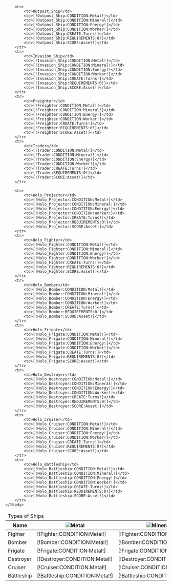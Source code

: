 <table>
    <thead>
        <tr><td colspan="7">Types of Ships</td></tr>
        <tr>
            <th>Name</th>
            <th><img src="https://beta.darkgalaxy.com/images/units/small/metal.gif" alt="Metal" /></th>
            <th><img src="https://beta.darkgalaxy.com/images/units/small/mineral.gif" alt="Mineral" /></th>
			<th><img src="https://beta.darkgalaxy.com/images/units/small/energy.gif" alt="Energy" /></th>
            <th><img src="https://beta.darkgalaxy.com/images/units/small/worker.png" alt="Worker" /></th>
            <th><img src="https://beta.darkgalaxy.com/images/units/small/time.png" alt="Turns" /></th>
            <th>Requirements</th>
            <th>Score</th>
        </tr>
    </thead>
    <tbody>
		<tr>
			<td>Fighter</td>
			<td>[!Fighter:CONDITION:Metal!]</td>
			<td>[!Fighter:CONDITION:Mineral!]</td>
			<td>[!Fighter:CONDITION:Energy!]</td>
			<td>[!Fighter:CONDITION:Worker!]</td>
			<td>[!Fighter:CREATE:Turns!]</td>
			<td>[!Fighter:REQUIREMENTS:0!]</td>
			<td>[!Fighter:SCORE:Asset!]</td>
		</tr>
		<tr>
			<td>Bomber</td>
			<td>[!Bomber:CONDITION:Metal!]</td>
			<td>[!Bomber:CONDITION:Mineral!]</td>
			<td>[!Bomber:CONDITION:Energy!]</td>
			<td>[!Bomber:CONDITION:Worker!]</td>
			<td>[!Bomber:CREATE:Turns!]</td>
			<td>[!Bomber:REQUIREMENTS:0!]</td>
			<td>[!Bomber:SCORE:Asset!]</td>
		</tr>
		<tr>
			<td>Frigate</td>
			<td>[!Frigate:CONDITION:Metal!]</td>
			<td>[!Frigate:CONDITION:Mineral!]</td>
			<td>[!Frigate:CONDITION:Energy!]</td>
			<td>[!Frigate:CONDITION:Worker!]</td>
			<td>[!Frigate:CREATE:Turns!]</td>
			<td>[!Frigate:REQUIREMENTS:0!]</td>
			<td>[!Frigate:SCORE:Asset!]</td>
		</tr>
		<tr>
			<td>Destroyer</td>
			<td>[!Destroyer:CONDITION:Metal!]</td>
			<td>[!Destroyer:CONDITION:Mineral!]</td>
			<td>[!Destroyer:CONDITION:Energy!]</td>
			<td>[!Destroyer:CONDITION:Worker!]</td>
			<td>[!Destroyer:CREATE:Turns!]</td>
			<td>[!Destroyer:REQUIREMENTS:0!]</td>
			<td>[!Destroyer:SCORE:Asset!]</td>
		</tr>
		<tr>
			<td>Cruiser</td>
			<td>[!Cruiser:CONDITION:Metal!]</td>
			<td>[!Cruiser:CONDITION:Mineral!]</td>
			<td>[!Cruiser:CONDITION:Energy!]</td>
			<td>[!Cruiser:CONDITION:Worker!]</td>
			<td>[!Cruiser:CREATE:Turns!]</td>
			<td>[!Cruiser:REQUIREMENTS:0!]</td>
			<td>[!Cruiser:SCORE:Asset!]</td>
		</tr>
		<tr>
			<td>Battleship</td>
			<td>[!Battleship:CONDITION:Metal!]</td>
			<td>[!Battleship:CONDITION:Mineral!]</td>
			<td>[!Battleship:CONDITION:Energy!]</td>
			<td>[!Battleship:CONDITION:Worker!]</td>
			<td>[!Battleship:CREATE:Turns!]</td>
			<td>[!Battleship:REQUIREMENTS:0!]</td>
			<td>[!Battleship:SCORE:Asset!]</td>
		</tr>
		
		<tr>
			<td>Outpost_Ship</td>
			<td>[!Outpost_Ship:CONDITION:Metal!]</td>
			<td>[!Outpost_Ship:CONDITION:Mineral!]</td>
			<td>[!Outpost_Ship:CONDITION:Energy!]</td>
			<td>[!Outpost_Ship:CONDITION:Worker!]</td>
			<td>[!Outpost_Ship:CREATE:Turns!]</td>
			<td>[!Outpost_Ship:REQUIREMENTS:0!]</td>
			<td>[!Outpost_Ship:SCORE:Asset!]</td>
		</tr>
		<tr>
			<td>Invasion_Ship</td>
			<td>[!Invasion_Ship:CONDITION:Metal!]</td>
			<td>[!Invasion_Ship:CONDITION:Mineral!]</td>
			<td>[!Invasion_Ship:CONDITION:Energy!]</td>
			<td>[!Invasion_Ship:CONDITION:Worker!]</td>
			<td>[!Invasion_Ship:CREATE:Turns!]</td>
			<td>[!Invasion_Ship:REQUIREMENTS:0!]</td>
			<td>[!Invasion_Ship:SCORE:Asset!]</td>
		</tr>
		<tr>
			<td>Freighter</td>
			<td>[!Freighter:CONDITION:Metal!]</td>
			<td>[!Freighter:CONDITION:Mineral!]</td>
			<td>[!Freighter:CONDITION:Energy!]</td>
			<td>[!Freighter:CONDITION:Worker!]</td>
			<td>[!Freighter:CREATE:Turns!]</td>
			<td>[!Freighter:REQUIREMENTS:0!]</td>
			<td>[!Freighter:SCORE:Asset!]</td>
		</tr>
		<tr>
			<td>Trader</td>
			<td>[!Trader:CONDITION:Metal!]</td>
			<td>[!Trader:CONDITION:Mineral!]</td>
			<td>[!Trader:CONDITION:Energy!]</td>
			<td>[!Trader:CONDITION:Worker!]</td>
			<td>[!Trader:CREATE:Turns!]</td>
			<td>[!Trader:REQUIREMENTS:0!]</td>
			<td>[!Trader:SCORE:Asset!]</td>
		</tr>
		
		<tr>
			<td>Holo_Projector</td>
			<td>[!Holo_Projector:CONDITION:Metal!]</td>
			<td>[!Holo_Projector:CONDITION:Mineral!]</td>
			<td>[!Holo_Projector:CONDITION:Energy!]</td>
			<td>[!Holo_Projector:CONDITION:Worker!]</td>
			<td>[!Holo_Projector:CREATE:Turns!]</td>
			<td>[!Holo_Projector:REQUIREMENTS:0!]</td>
			<td>[!Holo_Projector:SCORE:Asset!]</td>
		</tr>
		<tr>
			<td>Holo_Fighter</td>
			<td>[!Holo_Fighter:CONDITION:Metal!]</td>
			<td>[!Holo_Fighter:CONDITION:Mineral!]</td>
			<td>[!Holo_Fighter:CONDITION:Energy!]</td>
			<td>[!Holo_Fighter:CONDITION:Worker!]</td>
			<td>[!Holo_Fighter:CREATE:Turns!]</td>
			<td>[!Holo_Fighter:REQUIREMENTS:0!]</td>
			<td>[!Holo_Fighter:SCORE:Asset!]</td>
		</tr>
		<tr>
			<td>Holo_Bomber</td>
			<td>[!Holo_Bomber:CONDITION:Metal!]</td>
			<td>[!Holo_Bomber:CONDITION:Mineral!]</td>
			<td>[!Holo_Bomber:CONDITION:Energy!]</td>
			<td>[!Holo_Bomber:CONDITION:Worker!]</td>
			<td>[!Holo_Bomber:CREATE:Turns!]</td>
			<td>[!Holo_Bomber:REQUIREMENTS:0!]</td>
			<td>[!Holo_Bomber:SCORE:Asset!]</td>
		</tr>
		<tr>
			<td>Holo_Frigate</td>
			<td>[!Holo_Frigate:CONDITION:Metal!]</td>
			<td>[!Holo_Frigate:CONDITION:Mineral!]</td>
			<td>[!Holo_Frigate:CONDITION:Energy!]</td>
			<td>[!Holo_Frigate:CONDITION:Worker!]</td>
			<td>[!Holo_Frigate:CREATE:Turns!]</td>
			<td>[!Holo_Frigate:REQUIREMENTS:0!]</td>
			<td>[!Holo_Frigate:SCORE:Asset!]</td>
		</tr>
		<tr>
			<td>Holo_Destroyer</td>
			<td>[!Holo_Destroyer:CONDITION:Metal!]</td>
			<td>[!Holo_Destroyer:CONDITION:Mineral!]</td>
			<td>[!Holo_Destroyer:CONDITION:Energy!]</td>
			<td>[!Holo_Destroyer:CONDITION:Worker!]</td>
			<td>[!Holo_Destroyer:CREATE:Turns!]</td>
			<td>[!Holo_Destroyer:REQUIREMENTS:0!]</td>
			<td>[!Holo_Destroyer:SCORE:Asset!]</td>
		</tr>
		<tr>
			<td>Holo_Cruiser</td>
			<td>[!Holo_Cruiser:CONDITION:Metal!]</td>
			<td>[!Holo_Cruiser:CONDITION:Mineral!]</td>
			<td>[!Holo_Cruiser:CONDITION:Energy!]</td>
			<td>[!Holo_Cruiser:CONDITION:Worker!]</td>
			<td>[!Holo_Cruiser:CREATE:Turns!]</td>
			<td>[!Holo_Cruiser:REQUIREMENTS:0!]</td>
			<td>[!Holo_Cruiser:SCORE:Asset!]</td>
		</tr>
		<tr>
			<td>Holo_Battleship</td>
			<td>[!Holo_Battleship:CONDITION:Metal!]</td>
			<td>[!Holo_Battleship:CONDITION:Mineral!]</td>
			<td>[!Holo_Battleship:CONDITION:Energy!]</td>
			<td>[!Holo_Battleship:CONDITION:Worker!]</td>
			<td>[!Holo_Battleship:CREATE:Turns!]</td>
			<td>[!Holo_Battleship:REQUIREMENTS:0!]</td>
			<td>[!Holo_Battleship:SCORE:Asset!]</td>
		</tr>
    </tbody>
</table>

